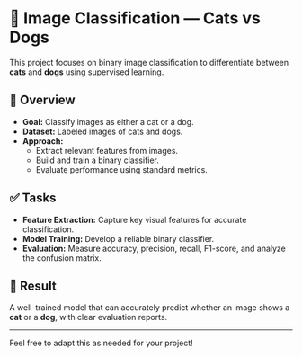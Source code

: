 # 🐾 Image Classification — Cats vs Dogs   

This project focuses on binary image classification to differentiate between **cats** and **dogs** using supervised learning.   

## 📌 Overview
- **Goal:** Classify images as either a cat or a dog.
- **Dataset:** Labeled images of cats and dogs. 
- **Approach:** 
  - Extract relevant features from images.
  - Build and train a binary classifier.
  - Evaluate performance using standard metrics.

## ✅ Tasks
- **Feature Extraction:** Capture key visual features for accurate classification.
- **Model Training:** Develop a reliable binary classifier.
- **Evaluation:** Measure accuracy, precision, recall, F1-score, and analyze the confusion matrix.

## 🚀 Result
A well-trained model that can accurately predict whether an image shows a **cat** or a **dog**, with clear evaluation reports.

---

Feel free to adapt this as needed for your project!
